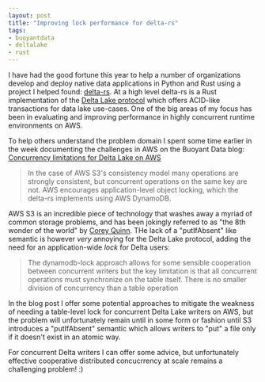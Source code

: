 ```yaml
---
layout: post
title: "Improving lock performance for delta-rs"
tags:
- buoyantdata
- deltalake
- rust
---
```


I have had the good fortune this year to help a number of organizations develop
and deploy native data applications in Python and Rust using a project I helped
found: [delta-rs](https://github.com/delta-io/delta-rs). At a high level
delta-rs is a Rust implementation of the [Delta Lake
protocol](https://github.com/delta-io/delta/blob/master/PROTOCOL.md) which
offers ACID-like transactions for data lake use-cases. One of the big areas of
my focus has been in evaluating and improving performance in highly concurrent
runtime environments on AWS.

To help others understand the problem domain I spent some time earlier in the
week documenting the challenges in AWS on the Buoyant Data blog: [Concurrency
limitations for Delta Lake on
AWS](https://www.buoyantdata.com/blog/2023-11-27-concurrency-limitations-with-deltalake-on-aws.html)

> In the case of AWS S3's consistency model many operations are strongly
> consistent, but concurrent operations on the same key are not. AWS encourages
> application-level object locking, which the delta-rs implements using AWS
> DynamoDB.

AWS S3 is an incredible piece of technology that washes away a myriad of common
storage problems, and has been jokingly referred to as "the 8th wonder of the
world" by [Corey Quinn](https://www.lastweekinaws.com/). THe lack of a
"putIfAbsent" like semantic is however _very_ annoying for the Delta Lake
protocol, adding the need for an application-wide *lock* for Delta users:

> The dynamodb-lock approach allows for some sensible cooperation between
> concurrent writers but the key limitation is that all concurrent operations
> must synchronize on the table itself. There is no smaller division of
> concurrency than a table operation

In the blog post I offer some potential approaches to mitigate the weakness of
needing a table-level lock for concurrent Delta Lake writers on AWS, but the
problem will unfortunately remain until in some form or fashion until S3
introduces a "putIfAbsent" semantic which allows writers to "put" a file only
if it doesn't exist in an atomic way.

For concurrent Delta writers I can offer some advice, but unfortunately
effective cooperative distributed concucrrency at scale remains a challenging
problem! :)



